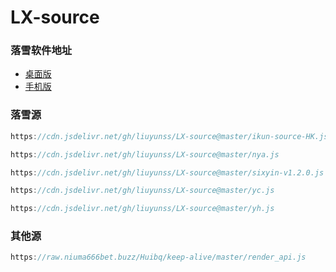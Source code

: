 # LX-source

### 落雪软件地址
- [桌面版](https://github.com/lyswhut/lx-music-desktop)
- [手机版](https://github.com/lyswhut/lx-music-mobile)

### 落雪源
```java
https://cdn.jsdelivr.net/gh/liuyunss/LX-source@master/ikun-source-HK.js

https://cdn.jsdelivr.net/gh/liuyunss/LX-source@master/nya.js

https://cdn.jsdelivr.net/gh/liuyunss/LX-source@master/sixyin-v1.2.0.js

https://cdn.jsdelivr.net/gh/liuyunss/LX-source@master/yc.js

https://cdn.jsdelivr.net/gh/liuyunss/LX-source@master/yh.js

```
### 其他源
```java
https://raw.niuma666bet.buzz/Huibq/keep-alive/master/render_api.js
```

